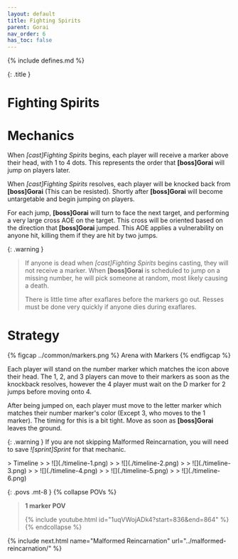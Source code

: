 ```yaml
---
layout: default
title: Fighting Spirits
parent: Gorai
nav_order: 6
has_toc: false
---
```


{% include defines.md %}

{: .title }
# Fighting Spirits

# Mechanics

When *[cast]Fighting Spirits* begins, each player will receive a marker above
their head, with 1 to 4 dots. This represents the order that **[boss]Gorai**
will jump on players later.

When *[cast]Fighting Spirits* resolves, each player will be knocked back from
**[boss]Gorai** (This can be resisted). Shortly after **[boss]Gorai** will
become untargetable and begin jumping on players.

For each jump, **[boss]Gorai** will turn to face the next target, and performing
a very large cross AOE on the target. This cross will be oriented based on the
direction that **[boss]Gorai** jumped. This AOE applies a vulnerability on
anyone hit, killing them if they are hit by two jumps.

{: .warning }
> If anyone is dead when *[cast]Fighting Spirits* begins casting, they will not
> receive a marker. When **[boss]Gorai** is scheduled to jump on a missing
> number, he will pick someone at random, most likely causing a death.
>
> There is little time after exaflares before the markers go out. Resses must be
> done very quickly if anyone dies during exaflares.

# Strategy

{% figcap ../common/markers.png %}
Arena with Markers
{% endfigcap %}

Each player will stand on the number marker which matches the icon above their
head. The 1, 2, and 3 players can move to their markers as soon as the knockback
resolves, however the 4 player must wait on the D marker for 2 jumps before
moving onto 4.

After being jumped on, each player must move to the letter marker which matches
their number marker's color (Except 3, who moves to the 1 marker). The timing
for this is a bit tight. Move as soon as **[boss]Gorai** leaves the ground.

{: .warning }
If you are not skipping Malformed Reincarnation, you will need to save
*![sprint]Sprint* for that mechanic.

<div class="column-grid clear half-width" markdown="1">
> Timeline
>
> ![](./timeline-1.png)
>
> ![](./timeline-2.png)
>
> ![](./timeline-3.png)
>
> ![](./timeline-4.png)
>
> ![](./timeline-5.png)
>
> ![](./timeline-6.png)
</div>

{: .povs .mt-8 }
{% collapse POVs %}
> **1 marker POV**
>
> {% include youtube.html id="1uqVWojADk4?start=836&end=864" %}
{% endcollapse %}

{% include next.html name="Malformed Reincarnation" url="../malformed-reincarnation/" %}

